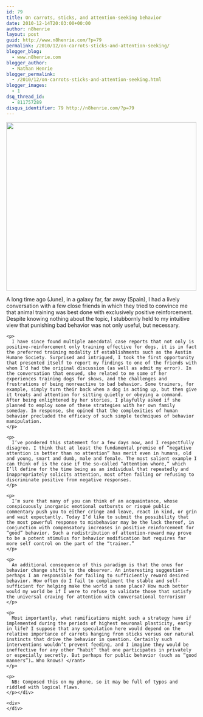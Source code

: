 ```yaml
---
id: 79
title: On carrots, sticks, and attention-seeking behavior
date: 2010-12-14T20:03:00+00:00
author: n8henrie
layout: post
guid: http://www.n8henrie.com/?p=79
permalink: /2010/12/on-carrots-sticks-and-attention-seeking/
blogger_blog:
  - www.n8henrie.com
blogger_author:
  - Nathan Henrie
blogger_permalink:
  - /2010/12/on-carrots-sticks-and-attention-seeking.html
blogger_images:
  - 1
dsq_thread_id:
  - 811757289
disqus_identifier: 79 http://n8henrie.com/?p=79
---
```

<div>
  <a href="{{ site.url }}/uploads/2012/09/p2261.jpg.scaled5001.jpg"><img src="{{ site.url }}/uploads/2012/09/p2261.jpg.scaled5001.jpg" width="500" height="444" /></a> 
  
  <p>
    A long time ago (June), in a galaxy far, far away (Spain), I had a lively conversation with a few close friends in which they tried to convince me that animal training was best done with exclusively positive reinforcement. Despite knowing nothing about the topic, I stubbornly held to my intuitive view that punishing bad behavior was not only useful, but necessary. 
    
    <p>
      I have since found multiple anecdotal case reports that not only is positive-reinforcement only training effective for dogs, it is in fact the preferred training modality if establishments such as the Austin Humane Society. Surprised and intrigued, I took the first opportunity that presented itself to report my findings to one of the friends with whom I’d had the original discussion (as well as admit my error). In the conversation that ensued, she related to me some of her experiences training dogs for shows, and the challenges and frustrations of being nonreactive to bad behavior. Some trainers, for example, simply turn their back when a dog is acting up, but then give it treats and attention for sitting quietly or obeying a command. After being enlightened by her stories, I playfully asked if she planned to employ some of these strategies with her own family someday. In response, she opined that the complexities of human behavior precluded the efficacy of such simple techniques of behavior manipulation.
    </p>
    
    <p>
      I’ve pondered this statement for a few days now, and I respectfully disagree. I think that at least the fundamental premise of “negative attention is better than no attention” has merit even in humans, old and young, smart and dumb, male and female. The most salient example I can think of is the case if the so-called “attention whore,” which I’ll define for the time being as an individual that repeatedly and inappropriately solicits attention, most often failing or refusing to discriminate positive from negative responses.
    </p>
    
    <p>
      I’m sure that many of you can think of an acquaintance, whose conspicuously inorganic emotional outbursts or risqué public commentary push you to either cringe and leave, react in kind, or grin and wait expectantly. Today I’d like to submit the possibility that the most powerful response to misbehavior may be the lack thereof, in conjunction with compensatory increases in positive reinforcement for “good” behavior. Such a redistribution of attention-reward may prove to be a potent stimulus for behavior modification but requires far more self control on the part of the “trainer.”
    </p>
    
    <p>
      An additional consequence of this paradigm is that the onus for behavior change shifts to the observer. An interesting suggestion — perhaps I am responsible for failing to sufficiently reward desired behavior. How often do I fail to compliment the stable and self-sufficient for helping make the world a sane place? How much better would my world be if I were to refuse to validate those that satisfy the universal craving for attention with conversational terrorism?
    </p>
    
    <p>
      Most importantly, what ramifications might such a strategy have if implemented during the periods of highest neuronal plasticity, early in life? I suppose that any speculation here would depend on the relative importance of carrots hanging from sticks versus our natural instincts that drive the behavior in question. Certainly such interventions wouldn’t prevent feeding, and I imagine they would be ineffective for any other “habit” that one participates in privately or especially secretly. But perhaps for public behavior (such as “good manners”)… Who knows? </rant>
    </p>
    
    <p>
      NB: Composed this on my phone, so it may be full of typos and riddled with logical flaws.
    </p></div> 
    
    <div>
    </div>